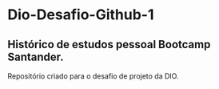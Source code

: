 # Dio-Desafio-Github-1
## Histórico de estudos pessoal Bootcamp Santander.
Repositório criado para o desafio de projeto da DIO.
